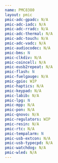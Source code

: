 ```yaml
---
name: PMC8380
layout: pmic
pmic-adc-gpadc: N/A
pmic-adc-iadc: N/A
pmic-adc-rradc: N/A
pmic-adc-thermal: N/A
pmic-adc-touch: N/A
pmic-adc-vadc: N/A
pmic-audiocodec: N/A
pmic-bms: N
pmic-clkdiv: N/A
pmic-coincell: N/A
pmic-eusb2repeat: N/A
pmic-flash: N
pmic-fuelgauge: N/A
pmic-gpio: WIP
pmic-haptics: N/A
pmic-keypad: N/A
pmic-labib: N/A
pmic-lpg: N
pmic-mpp: N/A
pmic-pon: N/A
pmic-qnovo: N/A
pmic-regulators: WIP
pmic-resin: N/A
pmic-rtc: N/A
pmic-tempalarm: N
pmic-usb-extcon: N/A
pmic-usb-typecpd: N/A
pmic-watchdog: N/A
pmic-wled: N/A
---
```

